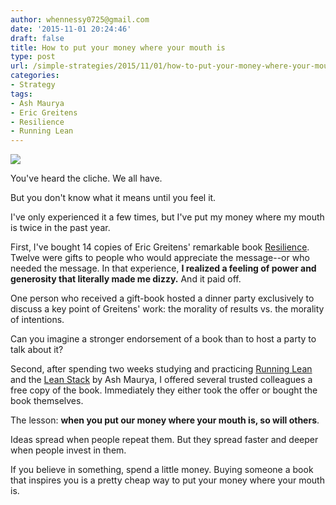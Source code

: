 ```yaml
---
author: whennessy0725@gmail.com
date: '2015-11-01 20:24:46'
draft: false
title: How to put your money where your mouth is
type: post
url: /simple-strategies/2015/11/01/how-to-put-your-money-where-your-mouth-is
categories:
- Strategy
tags:
- Ash Maurya
- Eric Greitens
- Resilience
- Running Lean
---
```


![](http://static1.squarespace.com/static/56c87f52356fb0ec8c23c9b7/56d09050d9fd567b5dd38d8b/56d09058d9fd567b5dd38de0/1456509773694/mrhowell-scaled500.jpg)

  



You've heard the cliche.
We all have.




But you don't know what it means until you feel it.




I've only experienced it a few times, but I've put my money where my mouth is twice in the past year.




First, I've bought 14 copies of Eric Greitens' remarkable book [Resilience](http://amzn.to/1RIeRIq). Twelve were gifts to people who would appreciate the message--or who needed the message. In that experience, **I realized a feeling of power and generosity that literally made me dizzy.** And it paid off.




One person who received a gift-book hosted a dinner party exclusively to discuss a key point of Greitens' work: the morality of results vs. the morality of intentions.




Can you imagine a stronger endorsement of a book than to host a party to talk about it?




Second, after spending two weeks studying and practicing [Running Lean](http://amzn.to/1RnBQIY) and the [Lean Stack](http://leanstack.com) by Ash Maurya, I offered several trusted colleagues a free copy of the book. Immediately they either took the offer or bought the book themselves.




The lesson: **when you put our money where your mouth is, so will others**.




Ideas spread when people repeat them. But they spread faster and deeper when people invest in them.




If you believe in something, spend a little money. Buying someone a book that inspires you is a pretty cheap way to put your money where your mouth is.
